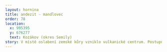 ```yaml
---
layout: hornina
title: andezit - mandlovec
order: 78
location:
  x: 995395
  y: 676277
  text: Kozákov (okres Semily)
story: V místě oslabení zemské kůry vzniklo vulkanické centrum. Postupně se na sebe vršily lávové proudy s rozdílným složením. Některé lávy obsahovaly hodně vody a plynů. Když láva vystoupila blíže k zemskému povrchu, vodní pára a plyny v ní vytvořily bubliny. Když láva utuhla, byla v ní spousta dutin. Později byly dutiny vyplněny druhotnými minerály. Některé z nich jsou polodrahokamy jako např. achát nebo chalcedon.
---
```


